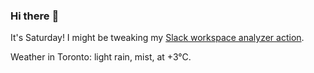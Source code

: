 ### Hi there :wave:

It's Saturday! I might be tweaking my [Slack workspace analyzer action](https://github.com/bewuethr/slack-analyzer).

Weather in Toronto: light rain, mist, at +3°C.
